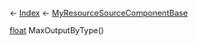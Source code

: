 ← [Index](Api-Index) ← [MyResourceSourceComponentBase](VRage.Game.Components.MyResourceSourceComponentBase)

[float](System.Single) MaxOutputByType()